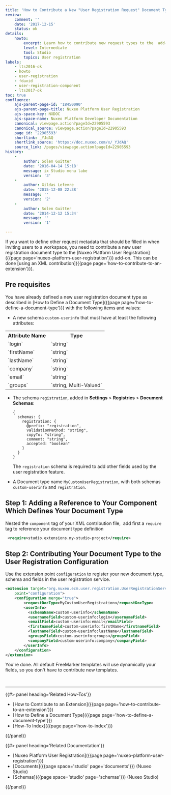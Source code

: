 ```yaml
---
title: 'How to Contribute a New "User Registration Request" Document Type'
review:
    comment: ''
    date: '2017-12-15'
    status: ok
details:
    howto:
        excerpt: Learn how to contribute new request types to the  add-on.
        level: Intermediate
        tool: Studio
        topics: User registration
labels:
    - lts2016-ok
    - howto
    - user-registration
    - fdavid
    - user-registration-component
    - lts2017-ok
toc: true
confluence:
    ajs-parent-page-id: '18450090'
    ajs-parent-page-title: Nuxeo Platform User Registration
    ajs-space-key: NXDOC
    ajs-space-name: Nuxeo Platform Developer Documentation
    canonical: viewpage.action?pageId=22905593
    canonical_source: viewpage.action?pageId=22905593
    page_id: '22905593'
    shortlink: _YJdAQ
    shortlink_source: 'https://doc.nuxeo.com/x/_YJdAQ'
    source_link: /pages/viewpage.action?pageId=22905593
history:
    -
        author: Solen Guitter
        date: '2016-04-14 15:18'
        message: ix Studio menu labe
        version: '3'
    -
        author: Gildas Lefevre
        date: '2015-12-08 22:38'
        message: ''
        version: '2'
    -
        author: Solen Guitter
        date: '2014-12-12 15:34'
        message: ''
        version: '1'

---
```

If you want to define other request metadata that should be filled in when inviting users to a workspace, you need to contribute a new user registration document type to the [Nuxeo Platform User Registration]({{page page='nuxeo-platform-user-registration'}}) add-on. This can be done [using an XML contribution]({{page page='how-to-contribute-to-an-extension'}}).

## Pre requisites

You have already defined a new user registration document type as described in&nbsp;[How to Define a Document Type]({{page page='how-to-define-a-document-type'}})&nbsp;with the following items and values:

*   A new schema `custom-userinfo` that must have at least the following attributes:

  <div class="table-scroll"><table class="hover"><tbody><tr><th colspan="1">Attribute Name</th><th colspan="1">Type</th></tr><tr><td colspan="1">
  `login`
  </td><td colspan="1">
  `string`
  </td></tr><tr><td colspan="1">
  `firstName`
  </td><td colspan="1">
  `string`
  </td></tr><tr><td colspan="1">
  `lastName`
  </td><td colspan="1">
  `string`
  </td></tr><tr><td colspan="1">
  `company`
  </td><td colspan="1">
  `string`
  </td></tr><tr><td colspan="1">
  `email`
  </td><td colspan="1">
  `string`
  </td></tr><tr><td colspan="1">
  `groups`  
  </td><td colspan="1">
  `string, Multi-Valued`
  </td>
  </tr>
  </tbody>
  </table>
  </div>

*   The schema `registration`, added in **Settings** > **Registries** > **Document Schemas**:

    ```
    {
      schemas: {
        registration: {
          @prefix: "registration",
          validationMethod: "string",
          copyTo: "string",
          comment: "string",
          accepted: "boolean"
        }
      }
    }
    ```

    The `registration` schema is required to add other fields used by the user registration feature.

*   A Document type name `MyCustomUserRegistration`, with both schemas `custom-userinfo` and `registration`.

## Step 1: Adding a Reference to Your Component Which Defines Your Document Type

Nested the `component` tag of your XML contribution file, &nbsp;add first a&nbsp;`require` tag to reference your document type definition

```xml
 <require>studio.extensions.my-studio-project</require>
```

## Step 2: Contributing Your Document Type to the User Registration Configuration

Use the extension point `configuration` to register your new document type, schema and fields in the user registration service.

```xml
<extension target="org.nuxeo.ecm.user.registration.UserRegistrationService"
    point="configuration">
	<configuration merge="true">
		<requestDocType>MyCustomUserRegistration</requestDocType>
		<userInfo>
          <schemaName>custom-userinfo</schemaName>
          <usernameField>custom-userinfo:login</usernameField>
          <emailField>custom-userinfo:email</emailField>
          <firstnameField>custom-userinfo:firstName</firstnameField>
          <lastnameField>custom-userinfo:lastName</lastnameField>
          <groupsField>custom-userinfo:groups</groupsField>
          <companyField>custom-userinfo:company</companyField>
        </userInfo>
	</configuration>
</extension>
```

You're done. All default FreeMarker templates will use dynamically your fields, so you don't have to contribute new templates.

&nbsp;

* * *

<div class="row" data-equalizer data-equalize-on="medium"><div class="column medium-6">{{#> panel heading='Related How-Tos'}}

- [How to Contribute to an Extension]({{page page='how-to-contribute-to-an-extension'}})
- [How to Define a Document Type]({{page page='how-to-define-a-document-type'}})
- [How-To Index]({{page page='how-to-index'}})

{{/panel}}</div><div class="column medium-6">{{#> panel heading='Related Documentation'}}

- [Nuxeo Platform User Registration]({{page page='nuxeo-platform-user-registration'}})
- [Documents]({{page space='studio' page='documents'}}) (Nuxeo Studio)
- [Schemas]({{page space='studio' page='schemas'}}) (Nuxeo Studio)

{{/panel}}</div></div>
